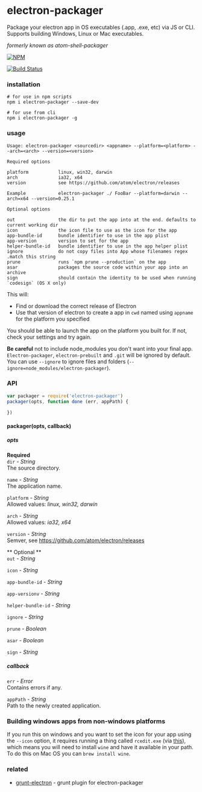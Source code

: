 # electron-packager

Package your electron app in OS executables (.app, .exe, etc) via JS or CLI. Supports building Windows, Linux or Mac executables.

*formerly known as atom-shell-packager*

[![NPM](https://nodei.co/npm/electron-packager.png)](https://nodei.co/npm/electron-packager/)

[![Build Status](https://travis-ci.org/maxogden/electron-packager.svg?branch=master)](https://travis-ci.org/maxogden/electron-packager)

### installation

```
# for use in npm scripts
npm i electron-packager --save-dev

# for use from cli
npm i electron-packager -g
```

### usage

```
Usage: electron-packager <sourcedir> <appname> --platform=<platform> --arch=<arch> --version=<version>
  
Required options

platform           linux, win32, darwin
arch               ia32, x64
version            see https://github.com/atom/electron/releases
                  
Example            electron-packager ./ FooBar --platform=darwin --arch=x64 --version=0.25.1

Optional options

out                the dir to put the app into at the end. defaults to current working dir
icon               the icon file to use as the icon for the app
app-bundle-id      bundle identifier to use in the app plist
app-version        version to set for the app
helper-bundle-id   bundle identifier to use in the app helper plist
ignore             do not copy files into App whose filenames regex .match this string
prune              runs `npm prune --production` on the app
asar               packages the source code within your app into an archive
sign               should contain the identity to be used when running `codesign` (OS X only)
```

This will:

- Find or download the correct release of Electron
- Use that version of electron to create a app in `cwd` named using `appname` for the platform you specified

You should be able to launch the app on the platform you built for. If not, check your settings and try again.

**Be careful** not to include node_modules you don't want into your final app. `Electron-packager`, `electron-prebuilt` and `.git` will be ignored by default. You can use `--ignore` to ignore files and folders (`--ignore=node_modules/electron-packager`).

### API
```javascript
var packager = require('electron-packager')
packager(opts, function done (err, appPath) {

})
```
#### packager(opts, callback)

##### opts
**Required**  
`dir` - *String*  
The source directory.

`name` - *String*  
The application name.

`platform` - *String*  
Allowed values: *linux, win32, darwin*

`arch` - *String*  
Allowed values: *ia32, x64*

`version` - *String*  
Semver, see https://github.com/atom/electron/releases

** Optional **  
`out` - *String*

`icon` - *String*

`app-bundle-id` - *String*

`app-versionv` - *String*

`helper-bundle-id` - *String*

`ignore` - *String*

`prune` - *Boolean*

`asar` - *Boolean*

`sign` - *String*

##### callback

`err` - *Error*  
Contains errors if any.

`appPath` - *String*  
Path to the newly created application.

### Building windows apps from non-windows platforms

If you run this on windows and you want to set the icon for your app using the `--icon` option, it requires running a thing called `rcedit.exe` (via [this](https://github.com/atom/node-rcedit)), which means you will need to install `wine` and have it available in your path. To do this on Mac OS you can `brew install wine`.

### related

- [grunt-electron](https://github.com/sindresorhus/grunt-electron) - grunt plugin for electron-packager
